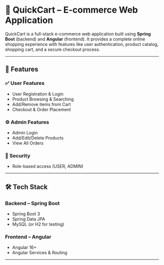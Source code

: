# 🛒 QuickCart – E-commerce Web Application

QuickCart is a full-stack e-commerce web application built using **Spring Boot** (backend) and **Angular** (frontend). It provides a complete online shopping experience with features like user authentication, product catalog, shopping cart, and a secure checkout process.

---

## 🚀 Features

### ✅ User Features
- User Registration & Login
- Product Browsing & Searching
- Add/Remove items from Cart
- Checkout & Order Placement

### ⚙️ Admin Features
- Admin Login
- Add/Edit/Delete Products
- View All Orders

### 🔐 Security
- Role-based access (USER, ADMIN)

---

## 🛠️ Tech Stack

### Backend – Spring Boot
- Spring Boot 3
- Spring Data JPA
- MySQL (or H2 for testing)


### Frontend – Angular
- Angular 16+
- Angular Services & Routing


---


